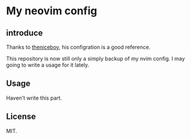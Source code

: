 # My neovim config

## introduce

Thanks to [theniceboy](https://github.com/theniceboy), his configration is a good reference.

This repository is now still only a simply backup of my nvim config. I may going to write a usage for it lately.

## Usage

Haven't write this part.

## License

MIT.

